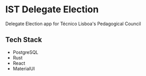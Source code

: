 # IST Delegate Election

Delegate Election app for Técnico Lisboa's Pedagogical Council

## Tech Stack

- PostgreSQL
- Rust
- React
- MaterialUI
